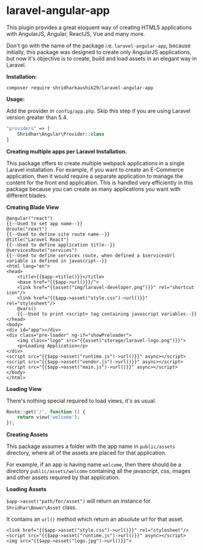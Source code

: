 # laravel-angular-app

This plugin provides a great eloquent way of creating HTML5 applications with AngularJS, Angular, ReactJS, Vue and many more.

Don't go with the name of the package i.e. `laravel-angular-app`, because initially, this package was designed to create only AngularJS applications, but now it's objective is to create, build and load assets in an elegant way in Laravel.

**Installation:**

`composer require shridharkaushik29/laravel-angular-app`

**Usage:**

Add the provider in `config/app.php`. Skip this step if you are using Laravel version greater than 5.4.

```php
"providers" => [
    Shridhar\Angular\Provider::class
]
```


**Creating multiple apps per Laravel Installation.**

This package offers to create multiple webpack applications in a single Laravel installation. For example, if you want to create an E-Commerce application, then it would require a separate application to manage the content for the front end application. This is handled very efficiently in this package because you can create as many applications you want with different blades.

**Creating Blade View**

```php+HTML
@angular("react")
{{--Used to set app name--}}
@route("react")
{{--Used to define site route name--}}
@title("Laravel React")
{{--Used to define application title--}}
@servicesRoute("services")
{{--Used to define services route, when defined a $servicesUrl variable is defined in javascript--}}
<html lang="en">
<head>
    <title>{{$app->title()}}</title>
    <base href="{{$app->url()}}/">
    <link href="{{asset("img/laravel-developer.png")}}" rel="shortcut icon"/>
    <link href="{{$app->asset("style.css")->url()}}" rel="stylesheet"/>
    @vars()
    {{--Used to print <script> tag containing javascript variables--}}
</head>
<body>
<div id="app"></div>
<div class="pre-loader" ng-if="showPreloader">
    <img class="logo" src="{{asset("storage/laravel-logo.png")}}">
    <p>Loading Application</p>
</div>
<script src="{{$app->asset("runtime.js")->url()}}" async></script>
<script src="{{$app->asset("vendor.js")->url()}}" async></script>
<script src="{{$app->asset("main.js")->url()}}" async></script>
</body>
</html>
```

**Loading View**

There's nothing special required to load views, it's as usual.


```php
Route::get('/', function () {
    return view('welcome');
});
```

**Creating Assets**

This package assumes a folder with the app name in `public/assets` directory, where all of the assets are placed for that application.

For example, if an app is having name `welcome`, then there should be a directory `public/assets/welcome` containing all the javascript, css, images and other assets required by that application.

**Loading Assets**

`$app->asset("path/for/asset")` will return an instance for `Shridhar\Bower\Asset` class. 

It contains an `url()` method which return an absolute url for that asset.


```php+HTML
<link href="{{$app->asset("style.css")->url()}}" rel="stylesheet"/> 
<script src="{{$app->asset("runtime.js")->url()}}" async></script>
<img src="{{$app->asset("logo.jpg")->url()}}">
```